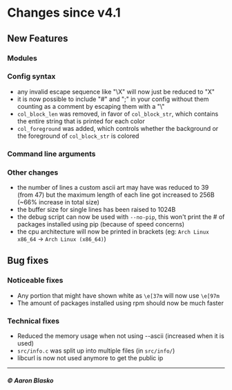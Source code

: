 # Changes since v4.1

## New Features

### Modules

### Config syntax
* any invalid escape sequence like "\X" will now just be reduced to "X"
* it is now possible to include "#" and ";" in your config without them counting as a comment by escaping them with a "\\"
* `col_block_len` was removed, in favor of `col_block_str`, which contains the entire string that is printed for each color
* `col_foreground` was added, which controls whether the background or the foreground of `col_block_str` is colored 

### Command line arguments

### Other changes
* the number of lines a custom ascii art may have was reduced to 39 (from 47) but the maximum length of each line got increased to 256B (~66% increase in total size)
* the buffer size for single lines has been raised to 1024B
* the debug script can now be used with `--no-pip`, this won't print the # of packages installed using pip (because of speed concerns)
* the cpu architecture will now be printed in brackets (eg: `Arch Linux x86_64` -> `Arch Linux (x86_64)`)

## Bug fixes

### Noticeable fixes
* Any portion that might have shown white as `\e[37m` will now use `\e[97m`
* The amount of packages installed using rpm should now be much faster

### Technical fixes
* Reduced the memory usage when not using --ascii (increased when it is used)
* `src/info.c` was split up into multiple files (in `src/info/`)
* libcurl is now not used anymore to get the public ip

---

##### © Aaron Blasko
